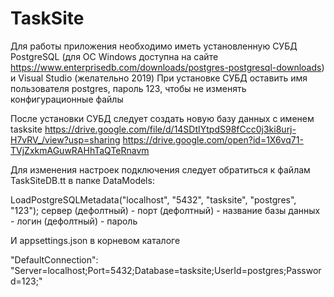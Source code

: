 # TaskSite
Для работы приложения необходимо иметь установленную СУБД PostgreSQL 
(для ОС Windows доступна на сайте https://www.enterprisedb.com/downloads/postgres-postgresql-downloads) и Visual Studio (желательно 2019)
При установке СУБД оставить имя пользователя postgres, пароль 123, чтобы не изменять конфигурационные файлы

После установки СУБД следует создать новую базу данных с именем tasksite
https://drive.google.com/file/d/14SDtIYtpdS98fCcc0j3ki8urj-H7vRV_/view?usp=sharing
https://drive.google.com/open?id=1X6vq71-TVjZxkmAGuwRAHhTaQTeRnavm

Для изменения настроек подключения следует обратиться к файлам TaskSiteDB.tt в папке DataModels:

LoadPostgreSQLMetadata("localhost", "5432", "tasksite", "postgres", "123");
сервер (дефолтный) - порт (дефолтный) - название базы данных - логин (дефолтный) - пароль

И appsettings.json в корневом каталоге

"DefaultConnection": "Server=localhost;Port=5432;Database=tasksite;UserId=postgres;Password=123;"
